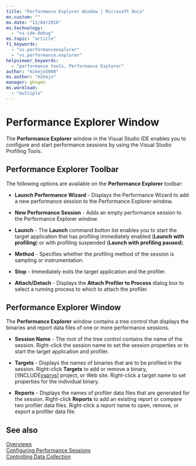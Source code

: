 ```yaml
---
title: "Performance Explorer Window | Microsoft Docs"
ms.custom: ""
ms.date: "11/04/2016"
ms.technology: 
  - "vs-ide-debug"
ms.topic: "article"
f1_keywords: 
  - "vs.performanceexplorer"
  - "vs.performance.explorer"
helpviewer_keywords: 
  - "performance tools, Performance Explorer"
author: "mikejo5000"
ms.author: "mikejo"
manager: ghogen
ms.workload: 
  - "multiple"
---
```

# Performance Explorer Window

The **Performance Explorer** window in the Visual Studio IDE enables you to configure and start performance sessions by using the Visual Studio Profiling Tools.

## Performance Explorer Toolbar

The following options are available on the **Performance Explorer** toolbar:

- **Launch Performance Wizard** - Displays the Performance Wizard to add a new performance session to the Performance Explorer window.

- **New Performance Session** - Adds an empty performance session to the Performance Explorer window.

- **Launch** - The **Launch** command button list enables you to start the target application that has profiling immediately enabled (**Launch with profiling**) or with profiling suspended (**Launch with profiling paused**).

- **Method** - Specifies whether the profiling method of the session is sampling or instrumentation.

- **Stop** - Immediately exits the target application and the profiler.

- **Attach/Detach** - Displays the **Attach Profiler to Process** dialog box to select a running process to which to attach the profiler.

## Performance Explorer Window

The **Performance Explorer** window contains a tree control that displays the binaries and report data files of one or more performance sessions.

- **Session Name** - The root of the tree control contains the name of the session. Right-click the session name to set the session properties or to start the target application and profiler.

- **Targets** - Displays the names of binaries that are to be profiled in the session. Right-click **Targets** to add or remove a binary, [!INCLUDE[vsprvs](../code-quality/includes/vsprvs_md.md)] project, or Web site. Right-click a target name to set properties for the individual binary.

- **Reports** - Displays the names of profiler data files that are generated for the session. Right-click **Reports** to add an existing report or compare two profiler data files. Right-click a report name to open, remove, or export a profiler data file.

## See also

[Overviews](../profiling/overviews-performance-tools.md)  
[Configuring Performance Sessions](../profiling/configuring-performance-sessions.md)  
[Controlling Data Collection](../profiling/controlling-data-collection.md)